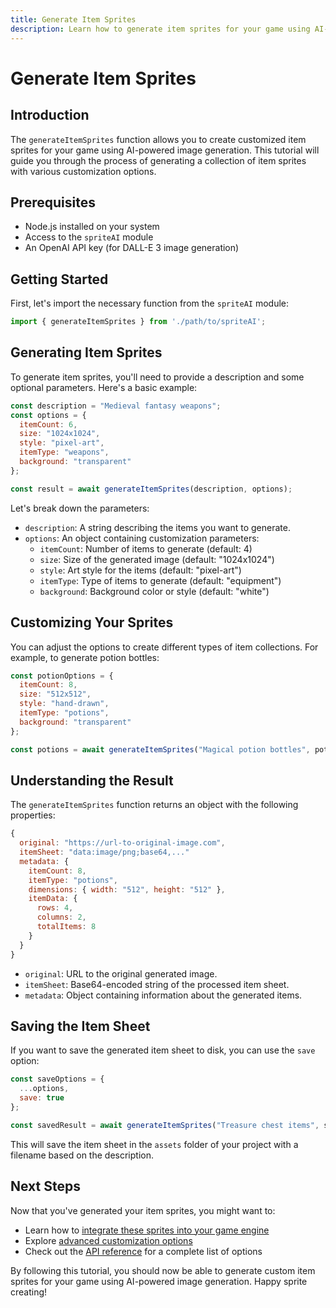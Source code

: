 ```yaml
---
title: Generate Item Sprites
description: Learn how to generate item sprites for your game using AI-powered image generation.
---
```


# Generate Item Sprites

## Introduction

The `generateItemSprites` function allows you to create customized item sprites for your game using AI-powered image generation. This tutorial will guide you through the process of generating a collection of item sprites with various customization options.

## Prerequisites

- Node.js installed on your system
- Access to the `spriteAI` module
- An OpenAI API key (for DALL-E 3 image generation)

## Getting Started

First, let's import the necessary function from the `spriteAI` module:

```javascript
import { generateItemSprites } from './path/to/spriteAI';
```

## Generating Item Sprites

To generate item sprites, you'll need to provide a description and some optional parameters. Here's a basic example:

```javascript
const description = "Medieval fantasy weapons";
const options = {
  itemCount: 6,
  size: "1024x1024",
  style: "pixel-art",
  itemType: "weapons",
  background: "transparent"
};

const result = await generateItemSprites(description, options);
```

Let's break down the parameters:

- `description`: A string describing the items you want to generate.
- `options`: An object containing customization parameters:
  - `itemCount`: Number of items to generate (default: 4)
  - `size`: Size of the generated image (default: "1024x1024")
  - `style`: Art style for the items (default: "pixel-art")
  - `itemType`: Type of items to generate (default: "equipment")
  - `background`: Background color or style (default: "white")

## Customizing Your Sprites

You can adjust the options to create different types of item collections. For example, to generate potion bottles:

```javascript
const potionOptions = {
  itemCount: 8,
  size: "512x512",
  style: "hand-drawn",
  itemType: "potions",
  background: "transparent"
};

const potions = await generateItemSprites("Magical potion bottles", potionOptions);
```

## Understanding the Result

The `generateItemSprites` function returns an object with the following properties:

```javascript
{
  original: "https://url-to-original-image.com",
  itemSheet: "data:image/png;base64,..."
  metadata: {
    itemCount: 8,
    itemType: "potions",
    dimensions: { width: "512", height: "512" },
    itemData: {
      rows: 4,
      columns: 2,
      totalItems: 8
    }
  }
}
```

- `original`: URL to the original generated image.
- `itemSheet`: Base64-encoded string of the processed item sheet.
- `metadata`: Object containing information about the generated items.

## Saving the Item Sheet

If you want to save the generated item sheet to disk, you can use the `save` option:

```javascript
const saveOptions = {
  ...options,
  save: true
};

const savedResult = await generateItemSprites("Treasure chest items", saveOptions);
```

This will save the item sheet in the `assets` folder of your project with a filename based on the description.

## Next Steps

Now that you've generated your item sprites, you might want to:

- Learn how to [integrate these sprites into your game engine](/docs/integrating-sprites)
- Explore [advanced customization options](/docs/advanced-sprite-customization)
- Check out the [API reference](/docs/api-reference#generateItemSprites) for a complete list of options

By following this tutorial, you should now be able to generate custom item sprites for your game using AI-powered image generation. Happy sprite creating!